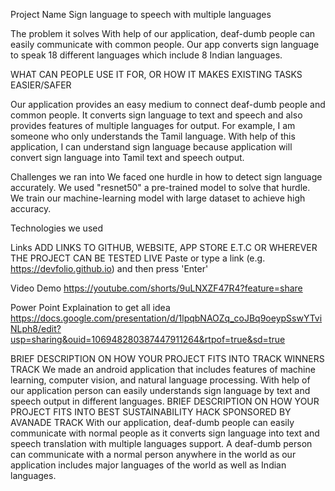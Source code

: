 Project Name
Sign language to  speech with multiple languages


The problem it solves
With help of our application, deaf-dumb people can easily communicate with common people. Our app converts sign language to speak 18 different languages which include 8 Indian languages.



WHAT CAN PEOPLE USE IT FOR, OR HOW IT MAKES EXISTING TASKS EASIER/SAFER

Our application provides an easy medium to connect deaf-dumb people and common people. It converts sign language to text and speech and also provides features of multiple languages for output. For example, I am someone who only understands the Tamil language. With help of this application, I can understand sign language because application will convert sign language into Tamil text and speech output.

Challenges we ran into
We faced one hurdle in how to detect sign language accurately. We used "resnet50" a pre-trained model to solve that hurdle. We train our machine-learning model with large dataset to achieve high accuracy.

Technologies we used

Links
ADD LINKS TO GITHUB, WEBSITE, APP STORE E.T.C OR WHEREVER THE PROJECT CAN BE TESTED LIVE
Paste or type a link (e.g. https://devfolio.github.io) and then press 'Enter'

Video Demo
https://youtube.com/shorts/9uLNXZF47R4?feature=share

Power Point Explaination to get all idea
https://docs.google.com/presentation/d/1lpqbNAOZq_coJBq9oeypSswYTviNLph8/edit?usp=sharing&ouid=106948280387447911264&rtpof=true&sd=true


BRIEF DESCRIPTION ON HOW YOUR PROJECT FITS INTO TRACK WINNERS TRACK
We made an android application that includes features of machine learning, computer vision, and natural language processing. With help of our application person can easily understands sign language by text and speech output in different languages.
BRIEF DESCRIPTION ON HOW YOUR PROJECT FITS INTO BEST SUSTAINABILITY HACK SPONSORED BY AVANADE TRACK
With our application, deaf-dumb people can easily communicate with normal people as it converts sign language into text and speech translation with multiple languages support. A deaf-dumb person can communicate with a normal person anywhere in the world as our application includes major languages of the world as well as Indian languages.
